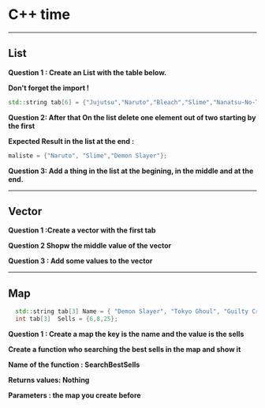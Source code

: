 # 							C++ time

___
## List
**Question 1 : Create an List  with the table below.**

**Don't forget the import !**


```cpp 
std::string tab[6] = {"Jujutsu","Naruto","Bleach","Slime","Nanatsu-No-Taizai","Demon Slayer"};
```


**Question 2: After that On the list delete one element out of two starting by the first**

**Expected Result in the list at the end  :**

```cpp 
maliste = {"Naruto", "Slime","Demon Slayer"}; 
```

**Question 3: Add a thing in the list at the begining, in the middle and at the end.**


___


## Vector


**Question 1 :Create a vector with the first tab**


**Question 2 Shopw the middle value of the vector**


**Question 3 : Add some values to the vector**


___


## Map


```cpp
  std::string tab[3] Name = { "Demon Slayer", "Tokyo Ghoul", "Guilty Crown" };
  int tab[3]  Sells = {6,8,25}; 
 ```
 
 **Question 1 : Create a map the key is the name and the value is the sells**
 
 **Create a function who searching the best sells in the map and show  it**

**Name of the function : SearchBestSells**

 **Returns values: Nothing**
 
 **Parameters : the map you create before**
 
